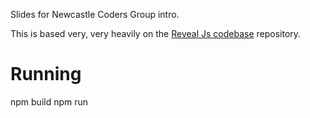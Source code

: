 Slides for Newcastle Coders Group intro.

This is based very, very heavily on the [Reveal Js codebase](https://github.com/hakimel/reveal.js) repository.

# Running
  npm build
  npm run
